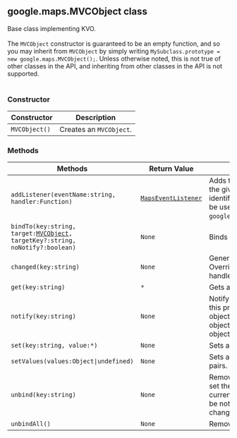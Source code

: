 <h2 id="MVCObject">
google.maps.MVCObject
class
</h2><p>Base class implementing KVO. <br><br>The <code>MVCObject</code> constructor is guaranteed to be an empty function, and so you may inherit from <code>MVCObject</code> by simply writing <code>MySubclass.prototype = new google.maps.MVCObject();</code>. Unless otherwise noted, this is not true of other classes in the API, and inheriting from other classes in the API is not supported.<br><br></p><h3 id="devsite_header_233">Constructor</h3><table summary="class MVCObject - Constructor" width="100%">
<thead>
<tr><th>Constructor</th>
<th>Description</th>
</tr></thead>
<tbody>
<tr>
<td><code>MVCObject()</code></td>
<td>Creates an <code>MVCObject</code>.</td>
</tr>
</tbody>
</table><h3 id="devsite_header_234">Methods</h3><table summary="class MVCObject - Methods" width="100%">
<thead>
<tr><th>Methods</th>
<th>Return Value</th>
<th>Description</th>
</tr></thead>
<tbody>
<tr>
<td><code>addListener(eventName:string, handler:Function)</code></td>
<td><code><a href="https://github.com/amenadiel/google-maps-documentation/blob/master/docs/google.maps.MapsEventListener.md">MapsEventListener</a></code></td>
<td>Adds the given listener function to the given event name. Returns an identifier for this listener that can be used with <code>google.maps.event.removeListener</code>.</td>
</tr>
<tr>
<td><code>bindTo(key:string, target:<a href="https://github.com/amenadiel/google-maps-documentation/blob/master/docs/google.maps.MVCObject.md">MVCObject</a>, targetKey?:string, noNotify?:boolean)</code></td>
<td><code>None</code></td>
<td>Binds a View to a Model.</td>
</tr>
<tr>
<td><code>changed(key:string)</code></td>
<td><code>None</code></td>
<td>Generic handler for state changes. Override this in derived classes to handle arbitrary state changes.</td>
</tr>
<tr>
<td><code>get(key:string)</code></td>
<td><code>*</code></td>
<td>Gets a value.</td>
</tr>
<tr>
<td><code>notify(key:string)</code></td>
<td><code>None</code></td>
<td>Notify all observers of a change on this property. This notifies both objects that are bound to the object's property as well as the object that it is bound to.</td>
</tr>
<tr>
<td><code>set(key:string, value:*)</code></td>
<td><code>None</code></td>
<td>Sets a value.</td>
</tr>
<tr>
<td><code>setValues(values:Object|undefined)</code></td>
<td><code>None</code></td>
<td>Sets a collection of key-value pairs.</td>
</tr>
<tr>
<td><code>unbind(key:string)</code></td>
<td><code>None</code></td>
<td>Removes a binding. Unbinding will set the unbound property to the current value. The object will not be notified, as the value has not changed.</td>
</tr>
<tr>
<td><code>unbindAll()</code></td>
<td><code>None</code></td>
<td>Removes all bindings.</td>
</tr>
</tbody>
</table>